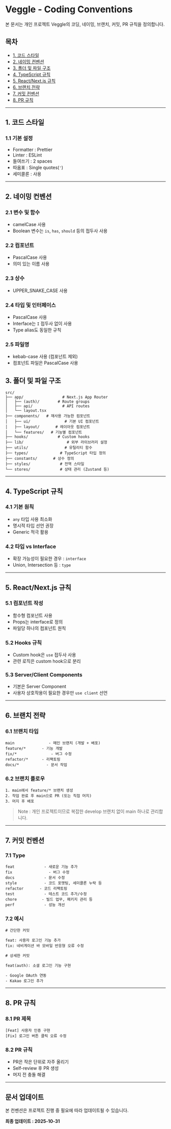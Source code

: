 # Veggle - Coding Conventions

본 문서는 개인 프로젝트 Veggle의 코딩, 네이밍, 브랜치, 커밋, PR 규칙을 정의합니다.

## 목차

- [1. 코드 스타일](#1-코드-스타일)
- [2. 네이밍 컨벤션](#2-네이밍-컨벤션)
- [3. 폴더 및 파일 구조](#3-폴더-및-파일-구조)
- [4. TypeScript 규칙](#4-typescript-규칙)
- [5. React/Next.js 규칙](#5-reactnextjs-규칙)
- [6. 브랜치 전략](#6-브랜치-전략)
- [7. 커밋 컨벤션](#7-커밋-컨벤션)
- [8. PR 규칙](#8-pr-규칙)

---

## 1. 코드 스타일

### 1.1 기본 설정

- Formatter : Prettier
- Linter : ESLint
- 들여쓰기 : 2 spaces
- 따옴표 : Single quotes(`'`)
- 세미콜론 : 사용

---

## 2. 네이밍 컨벤션

### 2.1 변수 및 함수

- camelCase 사용
- Boolean 변수는 `is`, `has`, `should` 등의 접두사 사용

### 2.2 컴포넌트

- PascalCase 사용
- 의미 있는 이름 사용

### 2.3 상수

- UPPER_SNAKE_CASE 사용

### 2.4 타입 및 인터페이스

- PascalCase 사용
- Interface는 `I` 접두사 없이 사용
- Type alias도 동일한 규칙

### 2.5 파일명

- kebab-case 사용 (컴포넌트 제외)
- 컴포넌트 파일은 PascalCase 사용

## 3. 폴더 및 파일 구조

```
src/
├── app/                 # Next.js App Router
│   ├── (auth)/        # Route groups
│   ├── api/             # API routes
│   └── layout.tsx
├── components/   # 재사용 가능한 컴포넌트
│   ├── ui/               # 기본 UI 컴포넌트
│   ├── layout/       # 레이아웃 컴포넌트
│   └── features/   # 기능별 컴포넌트
├── hooks/             # Custom hooks
├── lib/                   # 외부 라이브러리 설정
├── utils/                # 유틸리티 함수
├── types/              # TypeScript 타입 정의
├── constants/       # 상수 정의
├── styles/             # 전역 스타일
└── stores/             # 상태 관리 (Zustand 등)
```

---

## 4. TypeScript 규칙

### 4.1 기본 원칙

- `any` 타입 사용 최소화
- 명시적 타입 선언 권장
- Generic 적극 활용

### 4.2 타입 vs Interface

- 확장 가능성이 필요한 경우 : `interface`
- Union, Intersection 등 : `type`

---

## 5. React/Next.js 규칙

### 5.1 컴포넌트 작성

- 함수형 컴포넌트 사용
- Props는 interface로 정의
- 파일당 하나의 컴포넌트 원칙

### 5.2 Hooks 규칙

- Custom hook은 `use` 접두사 사용
- 관련 로직은 custom hook으로 분리

### 5.3 Server/Client Components

- 기본은 Server Component
- 사용자 상호작용이 필요한 경우만 `use client` 선언

---

## 6. 브랜치 전략

### 6.1 브랜치 타입

```
main               - 메인 브랜치 (개발 + 배포)
feature/*       - 기능 개발
fix/*               - 버그 수정
refactor/*      - 리팩토링
docs/*            - 문서 작업
```

### 6.2 브랜치 플로우

```
1. main에서 feature/* 브랜치 생성
2. 작업 완료 후 main으로 PR (또는 직접 머지)
3. 머지 후 배포
```

> Note : 개인 프로젝트이므로 복잡한 develop 브랜치 없이 main 하나로 관리합니다.

---

## 7. 커밋 컨벤션

### 7.1 Type

```
feat             - 새로운 기능 추가
fix                - 버그 수정
docs             - 문서 수정
style            - 코드 포맷팅, 세미콜론 누락 등
refactor       - 코드 리팩토링
test             - 테스트 코드 추가/수정
chore           - 빌드 업무, 패키지 관리 등
perf             - 성능 개선
```

### 7.2 예시

```
# 간단한 커밋

feat: 사용자 로그인 기능 추가
fix: 네비게이션 바 모바일 반응형 오류 수정

# 상세한 커밋

feat(auth): 소셜 로그인 기능 구현

- Google OAuth 연동
- Kakao 로그인 추가
```

---

## 8. PR 규칙

### 8.1 PR 제목

```
[Feat] 사용자 인증 구현
[Fix] 로그인 버튼 클릭 오류 수정
```

### 8.2 PR 규칙

- PR은 작은 단위로 자주 올리기
- Self-review 후 PR 생성
- 머지 전 충돌 해결

---

## 문서 업데이트

본 컨벤션은 프로젝트 진행 중 필요에 따라 업데이트될 수 있습니다.

**최종 업데이트 : 2025-10-31**
